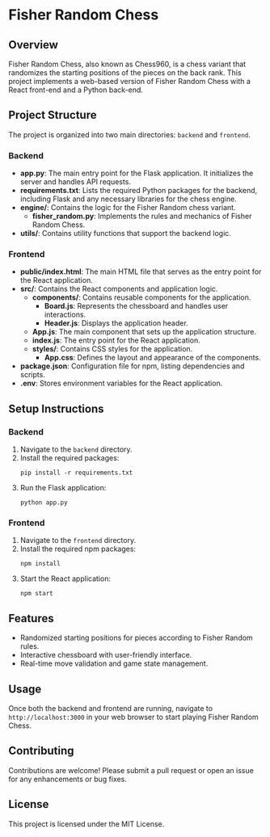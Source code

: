 # Fisher Random Chess

## Overview
Fisher Random Chess, also known as Chess960, is a chess variant that randomizes the starting positions of the pieces on the back rank. This project implements a web-based version of Fisher Random Chess with a React front-end and a Python back-end.

## Project Structure
The project is organized into two main directories: `backend` and `frontend`.

### Backend
- **app.py**: The main entry point for the Flask application. It initializes the server and handles API requests.
- **requirements.txt**: Lists the required Python packages for the backend, including Flask and any necessary libraries for the chess engine.
- **engine/**: Contains the logic for the Fisher Random chess variant.
  - **fisher_random.py**: Implements the rules and mechanics of Fisher Random Chess.
- **utils/**: Contains utility functions that support the backend logic.

### Frontend
- **public/index.html**: The main HTML file that serves as the entry point for the React application.
- **src/**: Contains the React components and application logic.
  - **components/**: Contains reusable components for the application.
    - **Board.js**: Represents the chessboard and handles user interactions.
    - **Header.js**: Displays the application header.
  - **App.js**: The main component that sets up the application structure.
  - **index.js**: The entry point for the React application.
  - **styles/**: Contains CSS styles for the application.
    - **App.css**: Defines the layout and appearance of the components.
- **package.json**: Configuration file for npm, listing dependencies and scripts.
- **.env**: Stores environment variables for the React application.

## Setup Instructions

### Backend
1. Navigate to the `backend` directory.
2. Install the required packages:
   ```
   pip install -r requirements.txt
   ```
3. Run the Flask application:
   ```
   python app.py
   ```

### Frontend
1. Navigate to the `frontend` directory.
2. Install the required npm packages:
   ```
   npm install
   ```
3. Start the React application:
   ```
   npm start
   ```

## Features
- Randomized starting positions for pieces according to Fisher Random rules.
- Interactive chessboard with user-friendly interface.
- Real-time move validation and game state management.

## Usage
Once both the backend and frontend are running, navigate to `http://localhost:3000` in your web browser to start playing Fisher Random Chess.

## Contributing
Contributions are welcome! Please submit a pull request or open an issue for any enhancements or bug fixes.

## License
This project is licensed under the MIT License.